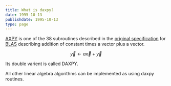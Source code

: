 ```yaml
---
title: What is daxpy?
date: 1995-10-13
publishdate: 1995-10-13
type: page
---
```


[AXPY](https://en.wikipedia.org/wiki/Basic_Linear_Algebra_Subprograms#Functionality) is one of the 38 subroutines described in the [original specification](https://ntrs.nasa.gov/citations/19780018835) for [BLAS](https://en.wikipedia.org/wiki/Basic_Linear_Algebra_Subprograms) describing addition of constant times a vector plus a vector. 

$$\vec{y} \gets a\vec{x} + \vec{y}$$

Its double varient is called DAXPY.

All other linear algebra algorithms can be implemented as using daxpy routines. 
